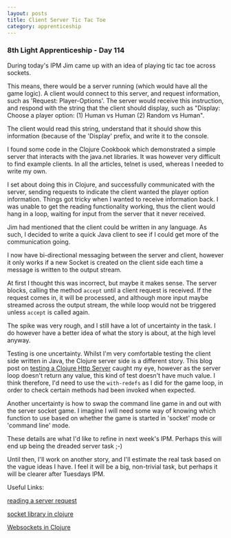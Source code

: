 ```yaml
---
layout: posts
title: Client Server Tic Tac Toe
category: apprenticeship
---
```

### 8th Light Apprenticeship - Day 114

During today's IPM Jim came up with an idea of playing tic tac toe across sockets.

This means, there would be a server running (which would have all the game logic). A client would connect to this server, and request information, such as 'Request: Player-Options'. The server would receive this instruction, and respond with the string that the client should display, such as "Display: Choose a player option: (1) Human vs Human (2) Random vs Human". 

<!--break-->

The client would read this string, understand that it should show this information (because of the 'Display' prefix, and write it to the console.

I found some code in the Clojure Cookbook which demonstrated a simple server that interacts with the java.net libraries. It was however very difficult to find example clients. In all the articles, telnet is used, whereas I needed to write my own.

I set about doing this in Clojure, and successfully communicated with the server, sending requests to indicate the client wanted the player option information. Things got tricky when I wanted to receive information back. I was unable to get the reading functionality working, thus the client would hang in a loop, waiting for input from the server that it never received.

Jim had mentioned that the client could be written in any language. As such, I decided to write a quick Java client to see if I could get more of the communication going.

I now have bi-directional messaging between the server and client, however it only works if a new Socket is created on the client side each time a message is written to the output stream.

At first I thought this was incorrect, but maybe it makes sense. The server blocks, calling the method `accept` until a client request is received. If the request comes in, it will be processed, and although more input maybe streamed across the output stream, the while loop would not be triggered unless `accept` is called again.

The spike was very rough, and I still have a lot of uncertainty in the task. I do however have a better idea of what the story is about, at the high level anyway. 

Testing is one uncertainty. Whilst I'm very comfortable testing the client side written in Java, the Clojure server side is a different story. This blog post on [testing a Clojure Http Server](http://alexander-hill.tumblr.com/post/85931712980/end-to-end-testing-a-clojure-http-server) caught my eye, however as the server loop doesn't return any value, this kind of test doesn't have much value.  I think therefore, I'd need to use the `with-redefs` as I did for the game loop, in order to check certain methods had been invoked when expected.

Another uncertainty is how to swap the command line game in and out with the server socket game. I imagine I will need some way of knowing which function to use based on whether the game is started in 'socket' mode or 'command line' mode. 

These details are what I'd like to refine in next week's IPM. Perhaps this will end up being the dreaded server task ;-)

Until then, I'll work on another story, and I'll estimate the real task based on the vague ideas I have. I feel it will be a big, non-trivial task, but perhaps it will be clearer after Tuesdays IPM.

Useful Links:

[reading a server request](http://alexander-hill.tumblr.com/post/86600986295/reading-a-full-http-request-in-clojure) 

[socket library in clojure](https://github.com/atroche/clj-sockets/blob/master/src/clj_sockets/core.clj)

[Websockets in Clojure](http://www.spantree.net/blog/2015/05/07/http-kit.html)



 